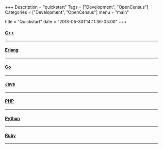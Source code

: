 +++
Description = "quickstart"
Tags = ["Development", "OpenCensus"]
Categories = ["Development", "OpenCensus"]
menu = "main"

title = "Quickstart"
date = "2018-05-30T14:11:36-05:00"
+++


#### [C++](/cpp)

---

#### [Erlang](/erlang)

---

#### [Go](/go)

---

#### [Java](/java)

---

#### [PHP](/php)

---

#### [Python](/python)

---

#### [Ruby](/ruby)

---
